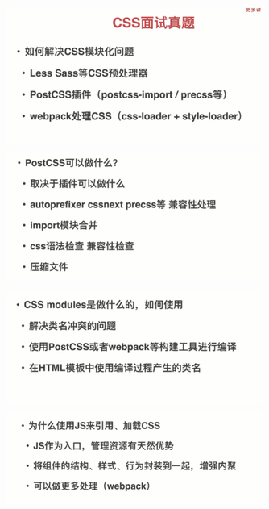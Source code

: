 ![](image/note/1648193201393.png)

![](image/note/1648193229218.png)

![](image/note/1648193256400.png)

![](image/note/1648193278992.png)
